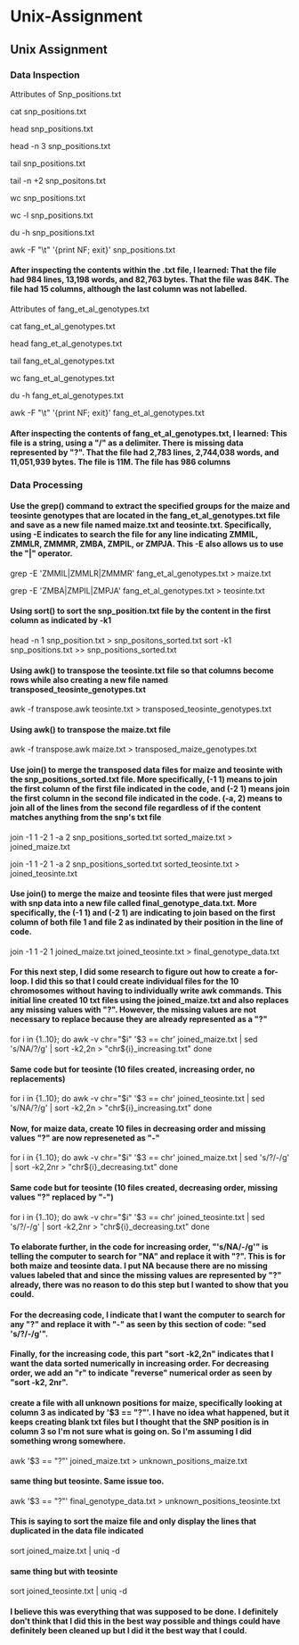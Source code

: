 # Unix-Assignment
## Unix Assignment

### Data Inspection

Attributes of Snp_positions.txt

cat snp_positions.txt

head snp_positions.txt

head -n 3 snp_positions.txt

tail snp_positions.txt

tail -n +2 snp_positons.txt

wc snp_positions.txt

wc -l snp_positions.txt

du -h snp_positions.txt

awk -F "\t" '{print NF; exit}' snp_positions.txt

#### After inspecting the contents within the .txt file, I learned: That the file had 984 lines, 13,198 words, and 82,763 bytes. That the file was 84K. The file had 15 columns, although the last column was not labelled.

Attributes of fang_et_al_genotypes.txt

cat fang_et_al_genotypes.txt

head fang_et_al_genotypes.txt

tail fang_et_al_genotypes.txt

wc fang_et_al_genotypes.txt

du -h fang_et_al_genotypes.txt

awk -F "\t" '{print NF; exit}' fang_et_al_genotypes.txt

#### After inspecting the contents of fang_et_al_genotypes.txt, I learned: This file is a string, using a "/" as a delimiter. There is missing data represented by "?". That the file had 2,783 lines, 2,744,038 words, and 11,051,939 bytes. The file is 11M. The file has 986 columns

### Data Processing

#### Use the grep() command to extract the specified groups for the maize and teosinte genotypes that are located in the fang_et_al_genotypes.txt file and save as a new file named maize.txt and teosinte.txt. Specifically, using -E indicates to search the file for any line indicating ZMMIL, ZMMLR, ZMMMR, ZMBA, ZMPIL, or ZMPJA. This -E also allows us to use the "|" operator.

grep -E 'ZMMIL|ZMMLR|ZMMMR' fang_et_al_genotypes.txt > maize.txt

grep -E 'ZMBA|ZMPIL|ZMPJA' fang_et_al_genotypes.txt > teosinte.txt

#### Using sort() to sort the snp_position.txt file by the content in the first column as indicated by -k1
head -n 1 snp_position.txt > snp_positons_sorted.txt
sort -k1 snp_positions.txt >> snp_positions_sorted.txt

#### Using awk() to transpose the teosinte.txt file so that columns become rows while also creating a new file named transposed_teosinte_genotypes.txt

awk -f transpose.awk teosinte.txt > transposed_teosinte_genotypes.txt

#### Using awk() to transpose the maize.txt file

awk -f transpose.awk maize.txt > transposed_maize_genotypes.txt

#### Use join() to merge the transposed data files for maize and teosinte with the snp_positions_sorted.txt file. More specifically, (-1 1) means to join the first column of the first file indicated in the code, and (-2 1) means join the first column in the second file indicated in the code. (-a, 2) means to join all of the lines from the second file regardless of if the content matches anything from the snp's txt file

join -1 1 -2 1 -a 2 snp_positions_sorted.txt sorted_maize.txt > joined_maize.txt

join -1 1 -2 1 -a 2 snp_positions_sorted.txt sorted_teosinte.txt > joined_teosinte.txt

#### Use join() to merge the maize and teosinte files that were just merged with snp data into a new file called final_genotype_data.txt. More specifically, the (-1 1) and (-2 1) are indicating to join based on the first column of both file 1 and file 2 as indinated by their position in the line of code.

join -1 1 -2 1 joined_maize.txt joined_teosinte.txt > final_genotype_data.txt

#### For this next step, I did some research to figure out how to create a for-loop. I did this so that I could create individual files for the 10 chromosomes without having to individually write awk commands. This initial line created 10 txt files using the joined_maize.txt and also replaces any missing values with "?". However, the missing values are not necessary to replace because they are already represented as a "?"

for i in {1..10}; do
    awk -v chr="$i" '$3 == chr' joined_maize.txt | sed 's/NA/?/g' | sort -k2,2n > "chr${i}_increasing.txt"
done

#### Same code but for teosinte (10 files created, increasing order, no replacements)

for i in {1..10}; do
    awk -v chr="$i" '$3 == chr' joined_teosinte.txt | sed 's/NA/?/g' | sort -k2,2n > "chr${i}_increasing.txt"
done

#### Now, for maize data, create 10 files in decreasing order and missing values "?" are now represeneted as "-"

for i in {1..10}; do
    awk -v chr="$i" '$3 == chr' joined_maize.txt | sed 's/?/-/g' | sort -k2,2nr > "chr${i}_decreasing.txt"
done

#### Same code but for teosinte (10 files created, decreasing order, missing values "?" replaced by "-")

for i in {1..10}; do
    awk -v chr="$i" '$3 == chr' joined_teosinte.txt | sed 's/?/-/g' | sort -k2,2nr > "chr${i}_decreasing.txt"
done

#### To elaborate further, in the code for increasing order, "'s/NA/-/g'" is telling the computer to search for "NA" and replace it with "?". This is for both maize and teosinte data. I put NA because there are no missing values labeled that and since the missing values are represented by "?" already, there was no reason to do this step but I wanted to show that you could.
#### For the decreasing code, I indicate that I want the computer to search for any "?" and replace it with "-" as seen by this section of code: "sed 's/?/-/g'".
#### Finally, for the increasing code, this part "sort -k2,2n" indicates that I want the data sorted numerically in increasing order. For decreasing order, we add an "r" to indicate "reverse" numerical order as seen by "sort -k2, 2nr".

#### create a file with all unknown positions for maize, specifically looking at column 3 as indicated by '$3 == "?"'. I have no idea what happened, but it keeps creating blank txt files but I thought that the SNP position is in column 3 so I'm not sure what is going on. So I'm assuming I did something wrong somewhere.
awk '$3 == "?"' joined_maize.txt > unknown_positions_maize.txt

#### same thing but teosinte. Same issue too.
awk '$3 == "?"' final_genotype_data.txt > unknown_positions_teosinte.txt

#### This is saying to sort the maize file and only display the lines that duplicated in the data file indicated
sort joined_maize.txt | uniq -d

#### same thing but with teosinte
sort joined_teosinte.txt | uniq -d

#### I believe this was everything that was supposed to be done. I definitely don't think that I did this in the best way possible and things could have definitely been cleaned up but I did it the best way that I could.








